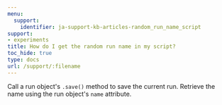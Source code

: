 ```yaml
---
menu:
  support:
    identifier: ja-support-kb-articles-random_run_name_script
support:
- experiments
title: How do I get the random run name in my script?
toc_hide: true
type: docs
url: /support/:filename
---
```


Call a run object's `.save()` method to save the current run. Retrieve the name using the run object's `name` attribute.